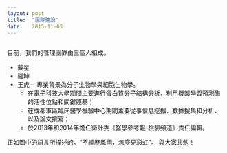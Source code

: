 ```yaml
---
layout: post
title:  "團隊建設"
date:   2015-11-03
---
```


<img src="{{ '/assets/img/IMG_2495.jpg' | prepend: site.baseurl }}" alt="">

目前，我們的管理團隊由三個人組成。

- 戴星
- 羅坤
- 王虎--
專業背景為分子生物學與細胞生物學。
  - 在電子科技大學期間主要進行蛋白質分子結構分析，利用機器學習預測酶的活性位點和關鍵殘基；
  - 在成都軍區臨床醫學檢驗中心期間主要從事信息挖掘、數據搜集和分析、以及論文撰寫；
  - 於2013年和2014年擔任衛計委《醫學參考報-檢驗頻道》責任編輯。




正如圖中的語言所描述的，“不經歷風雨，怎麼見彩虹”。
與大家共勉！